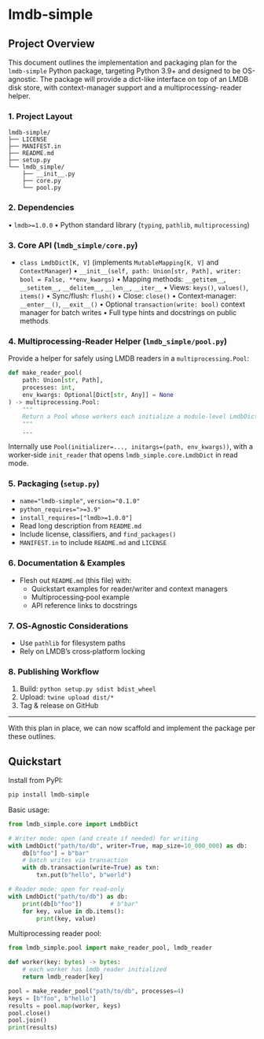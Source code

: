 # lmdb-simple

## Project Overview

This document outlines the implementation and packaging plan for the 
`lmdb-simple` Python package, targeting Python 3.9+ and designed to be 
OS-agnostic. The package will provide a dict-like interface on top of 
an LMDB disk store, with context-manager support and a multiprocessing‐
reader helper.

### 1. Project Layout

```
lmdb-simple/
├── LICENSE
├── MANIFEST.in
├── README.md
├── setup.py
└── lmdb_simple/
    ├── __init__.py
    ├── core.py
    └── pool.py
```

### 2. Dependencies

• `lmdb>=1.0.0`
• Python standard library (`typing`, `pathlib`, `multiprocessing`)

### 3. Core API (`lmdb_simple/core.py`)

- `class LmdbDict[K, V]` (implements `MutableMapping[K, V]` and `ContextManager`)
  • `__init__(self, path: Union[str, Path], writer: bool = False, **env_kwargs)`
  • Mapping methods: `__getitem__`, `__setitem__`, `__delitem__`, `__len__`, `__iter__`
  • Views: `keys()`, `values()`, `items()`
  • Sync/flush: `flush()`
  • Close: `close()`
  • Context‐manager: `__enter__()`, `__exit__()`
  • Optional `transaction(write: bool)` context manager for batch writes
  • Full type hints and docstrings on public methods

### 4. Multiprocessing‐Reader Helper (`lmdb_simple/pool.py`)

Provide a helper for safely using LMDB readers in a `multiprocessing.Pool`:

```python
def make_reader_pool(
    path: Union[str, Path],
    processes: int,
    env_kwargs: Optional[Dict[str, Any]] = None
) -> multiprocessing.Pool:
    """
    Return a Pool whose workers each initialize a module‐level LmdbDict reader.
    """
    ...
```

Internally use `Pool(initializer=..., initargs=(path, env_kwargs))`, with 
a worker‐side `init_reader` that opens `lmdb_simple.core.LmdbDict` in read mode.

### 5. Packaging (`setup.py`)

- `name="lmdb-simple"`, `version="0.1.0"`
- `python_requires=">=3.9"`
- `install_requires=["lmdb>=1.0.0"]`
- Read long description from `README.md`
- Include license, classifiers, and `find_packages()`
- `MANIFEST.in` to include `README.md` and `LICENSE`

### 6. Documentation & Examples

- Flesh out `README.md` (this file) with:
  - Quickstart examples for reader/writer and context managers
  - Multiprocessing‐pool example
  - API reference links to docstrings

### 7. OS‐Agnostic Considerations

- Use `pathlib` for filesystem paths
- Rely on LMDB’s cross‐platform locking

### 8. Publishing Workflow

1. Build: `python setup.py sdist bdist_wheel`
2. Upload: `twine upload dist/*`
3. Tag & release on GitHub

---

With this plan in place, we can now scaffold and implement the package per 
these outlines.
## Quickstart

Install from PyPI:
```bash
pip install lmdb-simple
```

Basic usage:
```python
from lmdb_simple.core import LmdbDict

# Writer mode: open (and create if needed) for writing
with LmdbDict("path/to/db", writer=True, map_size=10_000_000) as db:
    db[b"foo"] = b"bar"
    # batch writes via transaction
    with db.transaction(write=True) as txn:
        txn.put(b"hello", b"world")

# Reader mode: open for read-only
with LmdbDict("path/to/db") as db:
    print(db[b"foo"])        # b"bar"
    for key, value in db.items():
        print(key, value)
```

Multiprocessing reader pool:
```python
from lmdb_simple.pool import make_reader_pool, lmdb_reader

def worker(key: bytes) -> bytes:
    # each worker has lmdb_reader initialized
    return lmdb_reader[key]

pool = make_reader_pool("path/to/db", processes=4)
keys = [b"foo", b"hello"]
results = pool.map(worker, keys)
pool.close()
pool.join()
print(results)
```


